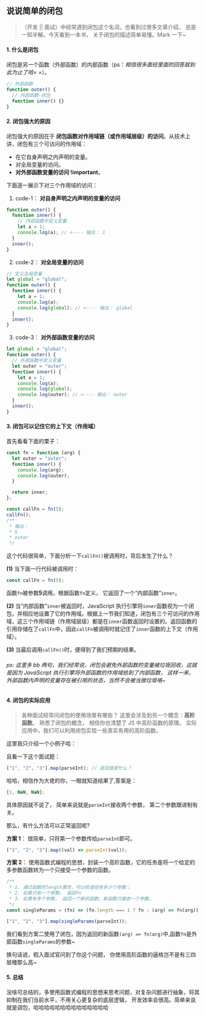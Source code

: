 ## 说说简单的闭包

> （开发 || 面试）中经常遇到闭包这个名词，也看到过很多文章介绍， 总是一知半解。今天看到一本书， 关于闭包的描述简单易懂。Mark 一下~

#### 1. 什么是闭包

闭包是另一个函数（外部函数）的内部函数（ps：_相信很多面经里面的回答就到此为止了哈= =_）。

```js
// 外部函数
function outer() {
  // 内部函数-闭包
  function inner() {}
}
```

#### 2. 闭包强大的原因

闭包强大的原因在于 **闭包函数对作用域链（或作用域层级）的访问**。从技术上讲，闭包有三个可访问的作用域：

- 在它自身声明之内声明的变量。
- 对全局变量的访问。
- **对外部函数变量的访问 !important**。

下面逐一展示下对三个作用域的访问：

1. code-1： **对自身声明之内声明的变量的访问**

```js
function outer() {
  function inner() {
    // 内部函数中定义变量
    let a = 1;
    console.log(a); // <---- 输出： 1
  }
  inner();
}
```

2. code-2： **对全局变量的访问**

```js
// 定义全局变量
let global = "global";
function outer() {
  function inner() {
    let a = 1;
    console.log(a);
    console.log(global); // <---- 输出： global
  }
  inner();
}
```

3. code-3： **对外部函数变量的访问**

```js
let global = "global";
function outer() {
  // 外部函数中定义变量
  let outer = "outer";
  function inner() {
    let a = 1;
    console.log(a);
    console.log(global);
    console.log(outer); // <---- 输出： outer
  }
  inner();
}
```

#### 3. 闭包可以记住它的上下文（作用域）

首先看看下面的栗子：

```js
const fn = function (arg) {
  let outer = "outer";
  function inner() {
    console.log(arg);
    console.log(outer);
  }

  return inner;
};

const callFn = fn(5);
callFn();
/**
 * 输出：
 * 5
 * outer
 */
```

这个代码很简单，下面分析一下`callFn()`被调用时，背后发生了什么？

**(1)** 当下面一行代码被调用时：

```js
const callFn = fn(5);
```

函数`fn`被参数**5**调用，根据函数`fn`定义， 它返回了一个“内部函数”`inner`。

**(2)** 当“内部函数”`inner`被返回时，JavaScript 执行引擎将`inner`函数视为一个闭包，并相应地设置了它的作用域。根据上一节我们知道，闭包有三个可访问的作用域，这三个作用域链（作用域层级）都是在`inner`函数返回时设置的。返回函数的引用存储在了`callFn`中，因此`callFn`被调用时就记住了`inner`函数的上下文（作用域）。

**(3)** 当最后调用`callFn()`时，便得到了我们预期的结果。

###### _ps: 这里多 bb 两句，我们经常说，闭包会避免外部函数的变量被垃圾回收，这就是因为 JavaScript 执行引擎将外部函数的作用域给到了内部函数， 这样一来， 外部函数内声明的变量存在被引用的状态，当然不会被当做垃圾咯~_

#### 4. 闭包的实际应用

> 各种面试经常问闭包的使用场景有哪些？
> 这里会涉及到另一个概念：**高阶函数**。 熟悉了闭包的概念， 相信你也清楚了 JS 中高阶函数的原理。
> 实际应用中，我们可以利用闭包实现一些真实有用的高阶函数。

这里我只介绍一个小例子哈：

且看一下这个面试题：

```js
["1", "2", "3"].map(parseInt); // 返回值是什么？
```

哈哈，相信作为大佬的你，一眼就知道结果了,答案是：

```js
[1, NaN, NaN];
```

具体原因就不说了， 简单来说就是`parseInt`接收两个参数， 第二个参数跟进制有关。

那么，有什么方法可以正常返回呢?

**方案 1**： 很简单，只将第一个参数传给`parseInt`即可。

```js
["1", "2", "3"].map((val) => parseInt(val));
```

**方案 2**： 使用函数式编程的思想，封装一个高阶函数，它的任务是将一个给定的多参数函数转为一个只接受一个参数的函数。

```js
/**
 * 1. 通过函数的length属性，可以检查他有多少个参数；
 * 2. 如果只有一个参数， 返回fn
 * 3. 如果有多个参数， 返回一个新的函数，新函数只接收一个参数。
 */
const singleParams = (fn) => (fn.length === 1 ? fn : (arg) => fn(arg));

["1", "2", "3"].map(singleParams(parseInt));
```

我们看到方案二使用了闭包，因为返回的新函数`(arg) => fn(arg)`中,函数`fn`是外部函数`singleParams`的参数~

换句话说，假入面试官问到了你这个问题， 你使用高阶函数的逼格岂不是有三四层楼那么高~

#### 5. 总结

没啥可总结的，多使用函数式编程的思想来思考问题，对复杂问题进行抽象，将其抑制在我们当前水平，不用关心更复杂的底层逻辑， 开发效率会很高。简单来说就是调包，哈哈哈哈哈哈哈哈哈哈哈哈哈哈
